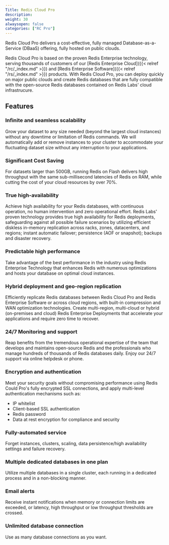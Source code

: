 ```yaml
---
Title: Redis Cloud Pro
description: 
weight: 30
alwaysopen: false
categories: ["RC Pro"]
---
```


Redis Cloud Pro delivers a cost-effective, fully managed
Database-as-a-Service (DBaaS) offering, fully hosted on public clouds.

Redis Cloud Pro is based on the proven Redis Enterprise technology, serving thousands of
customers of our [Redis Enterprise
Cloud]({{< relref "/rc/_index.md" >}}) and [Redis Enterprise
Software]({{< relref "/rs/_index.md" >}}) products. With Redis Cloud Pro,
you can deploy quickly on major public clouds and create Redis
databases that are fully compatible with the open-source Redis databases
contained on Redis Labs' cloud infrastrucure.

## Features

### Infinite and seamless scalability

Grow your dataset to any size needed (beyond the largest cloud
instances) without any downtime or limitation of Redis commands. We will
automatically add or remove instances to your cluster to accommodate
your fluctuating dataset size without any interruption to your
applications.

### Significant Cost Saving

For datasets larger than 500GB, running Redis on Flash delivers high
throughput with the same sub-millisecond latencies of Redis on RAM,
while cutting the cost of your cloud resources by over 70%.

### True high-availability

Achieve high availability for your Redis databases, with continuous
operation, no human intervention and zero operational effort. Redis
Labs' proven technology provides true high availability for Redis
deployments, safeguarding against all possible failure scenarios by
utilizing efficient diskless in-memory replication across racks, zones,
datacenters, and regions; instant automatic failover; persistence (AOF
or snapshot); backups and disaster recovery.

### Predictable high performance

Take advantage of the best performance in the industry using Redis
Enterprise Technology that enhances Redis with numerous optimizations
and hosts your database on optimal cloud instances.

### Hybrid deployment and geo-region replication

Efficiently replicate Redis databases between Redis Cloud Pro and
Redis Enterprise Software or across cloud regions, with built-in
compression and WAN optimization technologies. Create multi-region,
multi-cloud or hybrid (on-premises and cloud) Redis Enterprise
Deployments that accelerate your applications and require zero time to
recover.

### 24/7 Monitoring and support

Reap benefits from the tremendous operational expertise of the team that
develops and maintains open-source Redis and the professionals who
manage hundreds of thousands of Redis databases daily. Enjoy our 24/7
support via online helpdesk or phone.

### Encryption and authentication

Meet your security goals without compromising performance using Redis Could Pro's
fully encrypted SSL connections, and apply multi-level authentication
mechanisms such as:

- IP whitelist
- Client-based SSL authentication
- Redis password
- Data at rest encryption for compliance and security

### Fully-automated service

Forget instances, clusters, scaling, data persistence/high availability
settings and failure recovery.

### Multiple dedicated databases in one plan

Utilize multiple databases in a single cluster, each running in a
dedicated process and in a non-blocking manner.

### Email alerts

Receive instant notifications when memory or connection limits are
exceeded, or latency, high throughput or low throughput thresholds are
crossed.

### Unlimited database connection

Use as many database connections as you want.

<!-- Video out of date -->
<!-- If you'd rather watch an overview of Redis Cloud Pro, watch the below
video: -->

<!-- {{< youtube_start y3tvS2kCl5I 76 >}} -->

